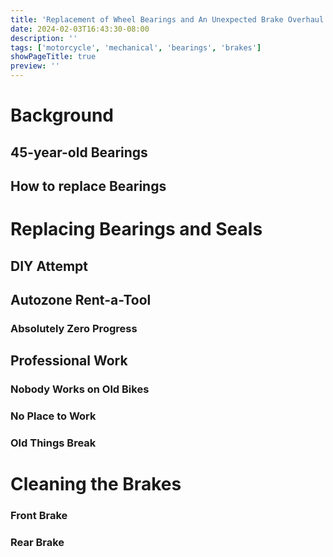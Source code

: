 ```yaml
---
title: 'Replacement of Wheel Bearings and An Unexpected Brake Overhaul'
date: 2024-02-03T16:43:30-08:00
description: ''
tags: ['motorcycle', 'mechanical', 'bearings', 'brakes']
showPageTitle: true
preview: ''
---
```

# Background
## 45-year-old Bearings
## How to replace Bearings

# Replacing Bearings and Seals

## DIY Attempt
## Autozone Rent-a-Tool
### Absolutely Zero Progress

## Professional Work
### Nobody Works on Old Bikes
### No Place to Work
### Old Things Break

# Cleaning the Brakes
### Front Brake
### Rear Brake
